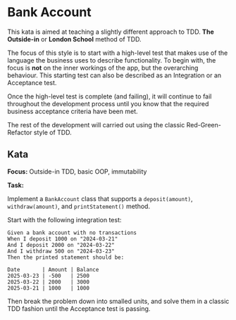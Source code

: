 # Bank Account

This kata is aimed at teaching a slightly different approach to TDD. __The Outside-in__ or __London School__ method of TDD.

The focus of this style is to start with a high-level test that makes use of the language the business uses to describe functionality. To begin with, the focus is **not** on the inner workings of the app, but the overarching behaviour. This starting test can also be described as an Integration or an Acceptance test.

Once the high-level test is complete (and failing), it will continue to fail throughout the development process until you know that the required business acceptance criteria have been met.

The rest of the development will carried out using the classic Red-Green-Refactor style of TDD.

## Kata

**Focus:** Outside-in TDD, basic OOP, immutability

**Task:**

Implement a `BankAccount` class that supports a `deposit(amount)`, `withdraw(amount)`, and `printStatement()` method.

Start with the following integration test:

```
Given a bank account with no transactions
When I deposit 1000 on "2024-03-21"
And I deposit 2000 on "2024-03-22"
And I withdraw 500 on "2024-03-23"
Then the printed statement should be:

Date       | Amount | Balance
2025-03-23 | -500   | 2500
2025-03-22 | 2000   | 3000
2025-03-21 | 1000   | 1000
```

Then break the problem down into smalled units, and solve them in a classic TDD fashion until the Acceptance test is passing.
